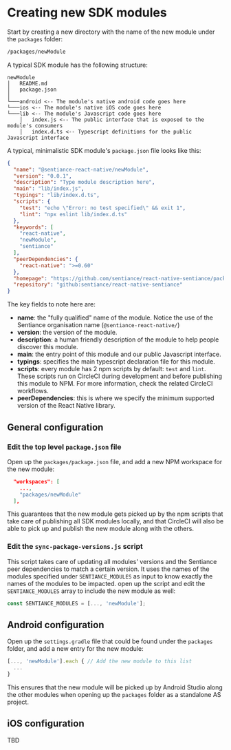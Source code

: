 # Creating new SDK modules

Start by creating a new directory with the name of the new module under the `packages` folder:

```bash
/packages/newModule
```

A typical SDK module has the following structure:

```
newModule
│   README.md
│   package.json
│
└───android <-- The module's native android code goes here
└───ios <-- The module's native iOS code goes here
└───lib <-- The module's Javascript code goes here
    │   index.js <-- The public interface that is exposed to the module's consumers
    │   index.d.ts <-- Typescript definitions for the public Javascript interface
```

A typical, minimalistic SDK module's `package.json` file looks like this:

```json
{
  "name": "@sentiance-react-native/newModule",
  "version": "0.0.1",
  "description": "Type module description here",
  "main": "lib/index.js",
  "typings": "lib/index.d.ts",
  "scripts": {
    "test": "echo \"Error: no test specified\" && exit 1",
    "lint": "npx eslint lib/index.d.ts"
  },
  "keywords": [
    "react-native",
    "newModule",
    "sentiance"
  ],
  "peerDependencies": {
    "react-native": ">=0.60"
  },
  "homepage": "https://github.com/sentiance/react-native-sentiance/packages/newModule#readme",
  "repository": "github:sentiance/react-native-sentiance"
}
```

The key fields to note here are:

* **name**: the "fully qualified" name of the module. Notice the use of the Sentiance organisation name (`@sentiance-react-native/`)
* **version**: the version of the module.
* **description**: a human friendly description of the module to help people discover this module.
* **main**: the entry point of this module and our public Javascript interface.
* **typings**: specifies the main typescript declaration file for this module.
* **scripts**: every module has 2 npm scripts by default: `test` and `lint`. These scripts run on CircleCI during development and before publishing this module to NPM. For more information, check the related CircleCI workflows.
* **peerDependencies**: this is where we specify the minimum supported version of the React Native library.

## General configuration

### Edit the top level `package.json` file

Open up the `packages/package.json` file, and add a new NPM workspace for the new module:

```json
  "workspaces": [
    ...,
    "packages/newModule"
  ],
```

This guarantees that the new module gets picked up by the npm scripts that take care of publishing all SDK modules locally, and that CircleCI will also be able to pick up and publish the new module along with the others.

### Edit the `sync-package-versions.js` script

This script takes care of updating all modules' versions and the Sentiance peer dependencies to match a certain version.
It uses the names of the modules specified under `SENTIANCE_MODULES` as input to know exactly the names of the modules to be impacted.
open up the script and edit the `SENTIANCE_MODULES` array to include the new module as well:

```javascript
const SENTIANCE_MODULES = [..., 'newModule'];
```

## Android configuration

Open up the `settings.gradle` file that could be found under the `packages` folder, and add a new entry for the new module:

```javascript
[..., 'newModule'].each { // Add the new module to this list
  ...
}
```

This ensures that the new module will be picked up by Android Studio along the other modules when opening up the `packages` folder as a standalone AS project. 

## iOS configuration

TBD

